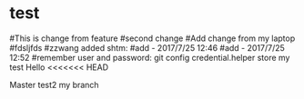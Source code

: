 # test
#This is change from feature
#second change
#Add change from my laptop
#fdsljfds
#zzwang added shtm:
#add - 2017/7/25 12:46
#add - 2017/7/25 12:52
#remember user and password: git config credential.helper store
my test
Hello
<<<<<<< HEAD

Master
test2
my branch
